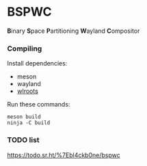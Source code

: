 # BSPWC

**B**inary **S**pace **P**artitioning **W**ayland **C**ompositor

### Compiling
Install dependencies:

* meson
* wayland
* [wlroots](https://github.com/swaywm/wlroots)

Run these commands:

    meson build
    ninja -C build

### TODO list

https://todo.sr.ht/%7Ebl4ckb0ne/bspwc
